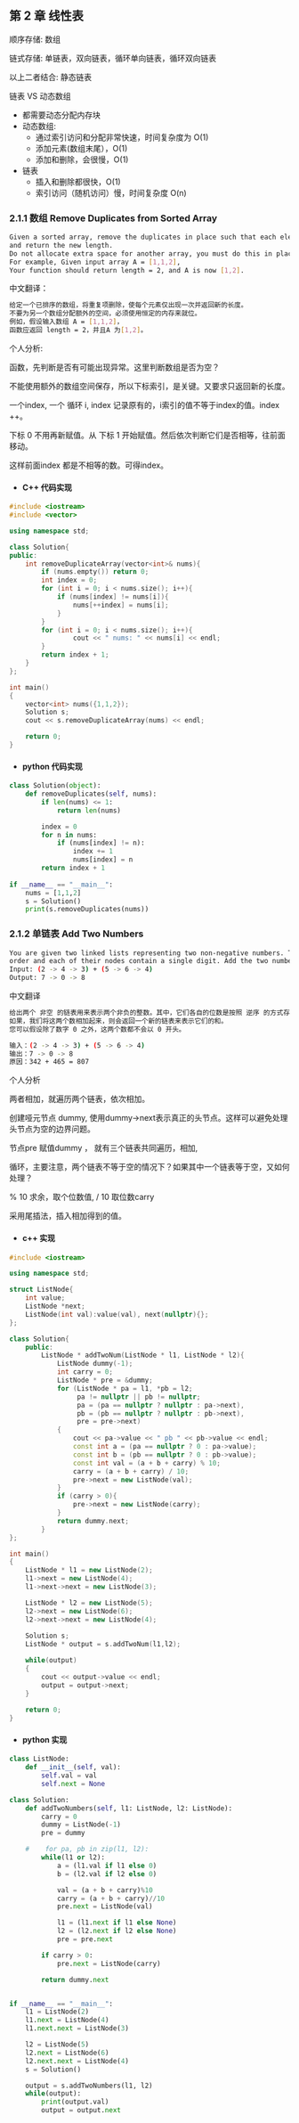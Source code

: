 ## 第 2 章 线性表

顺序存储:  数组

链式存储: 单链表，双向链表，循环单向链表，循环双向链表

以上二者结合: 静态链表



链表 VS 动态数组

- 都需要动态分配内存块
- 动态数组:
  - 通过索引访问和分配非常快速，时间复杂度为 O(1)
  - 添加元素(数组末尾），O(1)
  - 添加和删除，会很慢，O(1)
- 链表
  - 插入和删除都很快，O(1)
  - 索引访问（随机访问）慢，时间复杂度 O(n)



### 2.1.1 数组 Remove Duplicates from Sorted Array

```bash
Given a sorted array, remove the duplicates in place such that each element appear only once
and return the new length.
Do not allocate extra space for another array, you must do this in place with constant memory.
For example, Given input array A = [1,1,2],
Your function should return length = 2, and A is now [1,2].
```

中文翻译：

```bash
给定一个已排序的数组，将重复项删除，使每个元素仅出现一次并返回新的长度。
不要为另一个数组分配额外的空间，必须使用恒定的内存来就位。
例如，假设输入数组 A = [1,1,2]，
函数应返回 length = 2，并且A 为[1,2]。
```

个人分析:

函数，先判断是否有可能出现异常。这里判断数组是否为空？

不能使用额外的数组空间保存，所以下标索引，是关键。又要求只返回新的长度。

一个index, 一个 循环 i, index 记录原有的，i索引的值不等于index的值。index ++。

下标 0 不用再新赋值。从 下标 1 开始赋值。然后依次判断它们是否相等，往前面移动。

这样前面index 都是不相等的数。可得index。



- #### C++ 代码实现

```c++
#include <iostream>
#include <vector>

using namespace std;

class Solution{
public:
    int removeDuplicateArray(vector<int>& nums){
        if (nums.empty()) return 0;
        int index = 0;
        for (int i = 0; i < nums.size(); i++){
            if (nums[index] != nums[i]){
                nums[++index] = nums[i];
            }
        }
        for (int i = 0; i < nums.size(); i++){
                cout << " nums: " << nums[i] << endl;
        }   
        return index + 1;
    }
};

int main()
{
    vector<int> nums({1,1,2});
    Solution s;
    cout << s.removeDuplicateArray(nums) << endl;

    return 0;
}
```

- #### python 代码实现

```python
class Solution(object):
    def removeDuplicates(self, nums):
        if len(nums) <= 1:
            return len(nums)

        index = 0
        for n in nums:
            if (nums[index] != n):
                index += 1
                nums[index] = n
        return index + 1
    
if __name__ == "__main__":
	nums = [1,1,2]
	s = Solution()
	print(s.removeDuplicates(nums))
```

### 2.1.2 单链表 Add Two Numbers

```bash
You are given two linked lists representing two non-negative numbers. The digits are stored in reverse
order and each of their nodes contain a single digit. Add the two numbers and return it as a linked list.
Input: (2 -> 4 -> 3) + (5 -> 6 -> 4)
Output: 7 -> 0 -> 8
```

中文翻译

```bash
给出两个 非空 的链表用来表示两个非负的整数。其中，它们各自的位数是按照 逆序 的方式存储的，并且它们的每个节点只能存储 一位 数字。
如果，我们将这两个数相加起来，则会返回一个新的链表来表示它们的和。
您可以假设除了数字 0 之外，这两个数都不会以 0 开头。

输入：(2 -> 4 -> 3) + (5 -> 6 -> 4)
输出：7 -> 0 -> 8
原因：342 + 465 = 807
```

个人分析

两者相加，就遍历两个链表，依次相加。

创建哑元节点 dummy, 使用dummy->next表示真正的头节点。这样可以避免处理头节点为空的边界问题。

节点pre 赋值dummy ， 就有三个链表共同遍历，相加,

循环，主要注意，两个链表不等于空的情况下？如果其中一个链表等于空，又如何处理？

% 10 求余，取个位数值,  / 10 取位数carry

采用尾插法，插入相加得到的值。

- #### c++ 实现

```c++
#include <iostream>

using namespace std;

struct ListNode{
    int value;
    ListNode *next;
    ListNode(int val):value(val), next(nullptr){};
};

class Solution{
    public:
    	ListNode * addTwoNum(ListNode * l1, ListNode * l2){
            ListNode dummy(-1);
            int carry = 0;
            ListNode * pre = &dummy;
            for (ListNode * pa = l1, *pb = l2;
                 pa != nullptr || pb != nullptr;
                 pa = (pa == nullptr ? nullptr : pa->next),
                 pb = (pb == nullptr ? nullptr : pb->next),
                 pre = pre->next)
            {
				cout << pa->value << " pb " << pb->value << endl;
                const int a = (pa == nullptr ? 0 : pa->value);
                const int b = (pb == nullptr ? 0 : pb->value);
                const int val = (a + b + carry) % 10;
                carry = (a + b + carry) / 10;
                pre->next = new ListNode(val);
            }
            if (carry > 0){
                pre->next = new ListNode(carry);
            }
            return dummy.next;
        }
};

int main()
{
    ListNode * l1 = new ListNode(2);
    l1->next = new ListNode(4);
    l1->next->next = new ListNode(3);

    ListNode * l2 = new ListNode(5);
    l2->next = new ListNode(6);
    l2->next->next = new ListNode(4);
	
	Solution s;
    ListNode * output = s.addTwoNum(l1,l2);

	while(output)
	{
		cout << output->value << endl;
		output = output->next; 
	}
	
    return 0;
}
```

- #### python 实现

```python
class ListNode:
    def __init__(self, val):
        self.val = val
        self.next = None

class Solution:
    def addTwoNumbers(self, l1: ListNode, l2: ListNode):
        carry = 0
        dummy = ListNode(-1)
        pre = dummy

    #    for pa, pb in zip(l1, l2):
        while(l1 or l2):
            a = (l1.val if l1 else 0)
            b = (l2.val if l2 else 0)

            val = (a + b + carry)%10
            carry = (a + b + carry)//10
            pre.next = ListNode(val)

            l1 = (l1.next if l1 else None)
            l2 = (l2.next if l2 else None)
            pre = pre.next

        if carry > 0:
            pre.next = ListNode(carry)

        return dummy.next


if __name__ == "__main__":
    l1 = ListNode(2)
    l1.next = ListNode(4)
    l1.next.next = ListNode(3)

    l2 = ListNode(5)
    l2.next = ListNode(6)
    l2.next.next = ListNode(4)
    s = Solution()

    output = s.addTwoNumbers(l1, l2)
    while(output):
        print(output.val)
        output = output.next
```



